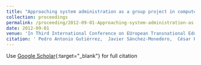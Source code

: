 ```yaml
---
title: "Approaching system administration as a group project in computer engineering higher education"
collection: proceedings
permalink: /proceeding/2012-09-01-Approaching-system-administration-as-a-group-project-in-computer-engineering-higher-education
date: 2012-09-01
venue: 'In Third International Conference on EUropean Transnational Education (ICEUTE&apos;12)'
citation: ' Pedro Antonio Gutiérrez,  Javier Sánchez-Monedero,  César Hervás-Martínez,  Manuel Cruz-Ramírez,  Juan Carlos Fernández,  Francisco Fernandez-Navarro, &quot;Approaching system administration as a group project in computer engineering higher education.&quot; In Third International Conference on EUropean Transnational Education (ICEUTE&amp;apos;12), Advances in Intelligent Systems and Computing, Vol. 189, 2012, Ostrava, Czech Republic, pp.331-340.'
---
```

Use [Google Scholar](https://scholar.google.com/scholar?q=Approaching+system+administration+as+a+group+project+in+computer+engineering+higher+education){:target="_blank"} for full citation